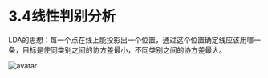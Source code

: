 # 3.4线性判别分析
LDA的思想：每一个点在线上能投影出一个位置，通过这个位置确定线应该用哪一条，目标是使同类别之间的协方差最小，不同类别之间的协方差最大。

![avatar](\LDA.png)